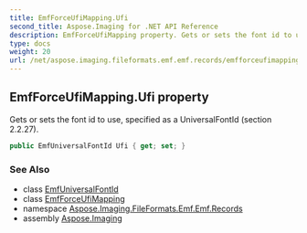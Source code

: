 ```yaml
---
title: EmfForceUfiMapping.Ufi
second_title: Aspose.Imaging for .NET API Reference
description: EmfForceUfiMapping property. Gets or sets the font id to use specified as a UniversalFontId section 2.2.27
type: docs
weight: 20
url: /net/aspose.imaging.fileformats.emf.emf.records/emfforceufimapping/ufi/
---
```

## EmfForceUfiMapping.Ufi property

Gets or sets the font id to use, specified as a UniversalFontId (section 2.2.27).

```csharp
public EmfUniversalFontId Ufi { get; set; }
```

### See Also

* class [EmfUniversalFontId](../../../aspose.imaging.fileformats.emf.emf.objects/emfuniversalfontid/)
* class [EmfForceUfiMapping](../)
* namespace [Aspose.Imaging.FileFormats.Emf.Emf.Records](../../emfforceufimapping/)
* assembly [Aspose.Imaging](../../../)


